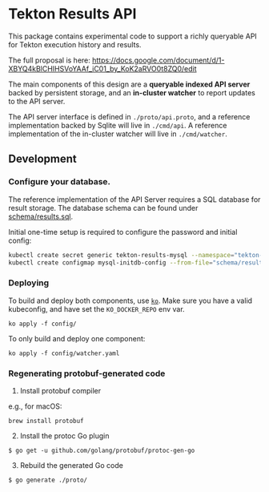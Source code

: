 # Tekton Results API

This package contains experimental code to support a richly queryable API for
Tekton execution history and results.

The full proposal is here:
https://docs.google.com/document/d/1-XBYQ4kBlCHIHSVoYAAf_iC01_by_KoK2aRVO0t8ZQ0/edit

The main components of this design are a **queryable indexed API server** backed
by persistent storage, and an **in-cluster watcher** to report updates to the
API server.

The API server interface is defined in `./proto/api.proto`, and a reference
implementation backed by Sqlite will live in `./cmd/api`. A reference
implementation of the in-cluster watcher will live in `./cmd/watcher`.

## Development

### Configure your database.

The reference implementation of the API Server requires a SQL database for
result storage. The database schema can be found under
[schema/results.sql](schema/results.sql). 

Initial one-time setup is required to configure the password and initial config:

```sh
kubectl create secret generic tekton-results-mysql --namespace="tekton-pipelines" --from-literal=user=root --from-literal=password=$(openssl rand -base64 20)
kubectl create configmap mysql-initdb-config --from-file="schema/results.sql" --namespace="tekton-pipelines"
```

### Deploying

To build and deploy both components, use
[`ko`](https://github.com/GoogleCloudPlatform/ko). Make sure you have a valid
kubeconfig, and have set the `KO_DOCKER_REPO` env var.

```
ko apply -f config/
```

To only build and deploy one component:

```
ko apply -f config/watcher.yaml
```

### Regenerating protobuf-generated code

1. Install protobuf compiler

e.g., for macOS:

```
brew install protobuf
```

2. Install the protoc Go plugin

```
$ go get -u github.com/golang/protobuf/protoc-gen-go
```

3. Rebuild the generated Go code

```
$ go generate ./proto/
```